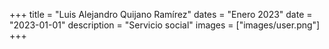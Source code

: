 +++
title = "Luis Alejandro Quijano Ramírez"
dates = "Enero 2023"
date = "2023-01-01"
description = "Servicio social"
images = ["images/user.png"]
+++
